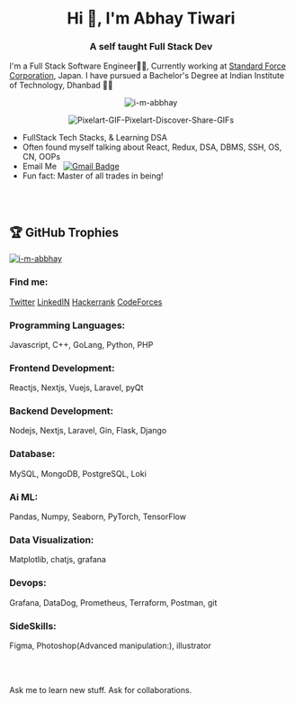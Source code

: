  
<h1 align="center">Hi 👋, I'm Abhay Tiwari</h1>
<h3 align="center">A self taught Full Stack Dev</h3>
I'm a Full Stack Software Engineer👨‍💻, Currently working at <a href="https://standardforce.jp/">Standard Force Corporation</a>, Japan. I have pursued a Bachelor's Degree at Indian Institute of Technology, Dhanbad 👨‍🎓 <p align="center"> <img src="https://komarev.com/ghpvc/?username=i-m-abbhay&label=Profile%20views&color=0e75b6&style=flat" alt="i-m-abbhay" /> </p>

<p align="Center" ><img src="https://media1.tenor.com/m/qMH5o_XizbcAAAAd/but-here%27s-the-coder.gif" alt="Pixelart-GIF-Pixelart-Discover-Share-GIFs" border="0"></p> 




- FullStack Tech Stacks, & Learning DSA
- Often found myself talking about React, Redux, DSA, DBMS, SSH, OS, CN, OOPs
- Email Me &nbsp;&nbsp;[![Gmail Badge](https://img.shields.io/badge/-Gmail-c14438?style=flat-square&logo=Gmail&logoColor=white&link=mailto:shuklaraghav321.com)](mailto:abhay.tiwari.er@gmail.com)
- Fun fact: Master of all trades in being!

<br><br>
## 🏆 GitHub Trophies

<p align="left"> <a href="https://github.com/ryo-ma/github-profile-trophy"><img src="https://github-profile-trophy.vercel.app/?username=i-m-abbhay" alt="i-m-abbhay" /></a> </p>
<h3 align="left">Find me:</h3>
<p align="left">
<a href="https://twitter.com/i_m_abbhay" target="blank">Twitter</a>
<a href="https://linkedin.com/in/imabbhay" target="blank">LinkedIN</a>
<!-- <a href="https://instagram.com/i_m_abbhay" target="blank"><img align="center" src="https://svgshare.com/i/vQw.svg" alt="i_m_abbhay" height="30" width="40" /></a> -->
<a href="https://www.hackerrank.com/i-m-abbhay" target="blank">Hackerrank</a>
<a href="https://codeforces.com/profile/i_m_abbhay" target="blank">CodeForces</a>
<!-- <a href="https://www.leetcode.com/i-m-abbhay" target="blank"><img align="center" src="https://svgshare.com/i/vPT.svg" alt="i-m-abbhay" height="30" width="40" /></a> -->
<!-- <a href="https://auth.geeksforgeeks.org/user/20je0018" target="blank"></a> -->
</p>

<h3 align="left">Programming Languages:</h3>
<!-- <a href="https://www.w3schools.com/cpp/" target="_blank" rel="noreferrer"> <img src="https://svgshare.com/i/vRt.svg" alt="cplusplus" width="40" height="40"/> </a>
<a href="https://developer.mozilla.org/en-US/docs/Web/JavaScript" target="_blank" rel="noreferrer"> <img src="https://svgshare.com/i/vSE.svg" alt="javascript" width="40" height="40"/> </a>
<a href="https://www.php.net" target="_blank" rel="noreferrer"> <img src="https://svgshare.com/i/vS3.svg" alt="php" width="40" height="40"/> </a>
<a href="https://www.python.org" target="_blank" rel="noreferrer"> <img src="https://svgshare.com/i/vRh.svg" alt="python" width="40" height="40"/> </a>
<a href="https://www.typescriptlang.org/" target="_blank" rel="noreferrer"> <img src="https://svgshare.com/i/vQk.svg" alt="typescript" width="40" height="40"/> </a>
 -->
 Javascript, C++, GoLang, Python, PHP

<h3 align="left">Frontend Development:</h3>
<!-- <a href="https://angular.io" target="_blank" rel="noreferrer"> <img src="https://angular.io/assets/images/logos/angular/angular.svg" alt="angular" width="40" height="40"/> </a>
<a href="https://reactjs.org/" target="_blank" rel="noreferrer"> <img src="https://svgshare.com/i/vQA.svg" alt="react" width="40" height="40"/> </a>
<a href="https://redux.js.org" target="_blank" rel="noreferrer"> <img src="https://svgshare.com/i/vRs.svg" alt="redux" width="40" height="40"/> </a>
<a href="https://vuejs.org/" target="_blank" rel="noreferrer"> <img src="https://svgshare.com/i/vR1.svg" alt="vuejs" width="40" height="40"/> </a>
<a href="https://getbootstrap.com" target="_blank" rel="noreferrer"> <img src="https://svgshare.com/i/vR0.svg" alt="bootstrap" width="40" height="40"/> </a>
<a href="https://www.w3schools.com/css/" target="_blank" rel="noreferrer"> <img src="https://svgshare.com/i/vQC.svg" alt="css3" width="40" height="40"/> </a>
<a href="https://babeljs.io/" target="_blank" rel="noreferrer"> <img src="https://www.vectorlogo.zone/logos/babeljs/babeljs-icon.svg" alt="babel" width="40" height="40"/> </a> 
<a href="https://webpack.js.org" target="_blank" rel="noreferrer"> <img src="https://svgshare.com/i/vRg.svg" alt="webpack" width="40" height="40"/> </a> 
<a href="https://www.w3.org/html/" target="_blank" rel="noreferrer"> <img src="https://svgshare.com/i/vPy.svg" alt="html5" width="40" height="40"/> </a> 
<a href="https://tailwindcss.com/" target="_blank" rel="noreferrer"> <img src="https://www.vectorlogo.zone/logos/tailwindcss/tailwindcss-icon.svg" alt="tailwind" width="40" height="40"/> </a> 
<a href="https://sass-lang.com" target="_blank" rel="noreferrer"> <img src="https://i.ibb.co/ZhhXHLS/sass.png" alt="sass" width="40" height="40"/> </a>  -->
Reactjs, Nextjs, Vuejs, Laravel, pyQt

<h3 align="left">Backend Development:</h3>
<!-- <a href="https://nodejs.org" target="_blank" rel="noreferrer"> <img src="https://svgshare.com/i/vRi.svg" alt="nodejs" width="40" height="40"/> </a> 
<a href="https://expressjs.com" target="_blank" rel="noreferrer"> <img src="https://svgshare.com/i/vQB.svg" alt="express" width="40" height="40"/> </a> 
<a href="https://graphql.org" target="_blank" rel="noreferrer"> <img src="https://www.vectorlogo.zone/logos/graphql/graphql-icon.svg" alt="graphql" width="40" height="40"/> </a>  -->
Nodejs, Nextjs, Laravel, Gin, Flask, Django 
<h3 align="left">Database:</h3>
<!-- <a href="https://www.mongodb.com/" target="_blank" rel="noreferrer"> <img src="https://svgshare.com/i/vRN.svg" alt="mongodb" width="40" height="40"/> </a> 
<a href="https://www.mysql.com/" target="_blank" rel="noreferrer"> <img src="https://svgshare.com/i/vS4.svg" alt="mysql" width="40" height="40"/> </a> 
<a href="https://en.wikipedia.org/wiki/Microsoft_SQL_Server" target="_blank" rel="noreferrer"> <img src="https://svgshare.com/i/vSS.svg" alt="msmysql-server" width="40" height="40"/> </a> 
<a href="https://mariadb.org/" target="_blank" rel="noreferrer"> <img src="https://svgshare.com/i/vR2.svg" alt="mariaDB" width="40" height="40"/> </a> 
 -->
 MySQL, MongoDB, PostgreSQL, Loki
<h3 align="left">Ai ML:</h3>
<!-- <a href="https://pandas.pydata.org/" target="_blank" rel="noreferrer"> <img src="https://svgshare.com/i/vRA.svg" alt="pandas" width="40" height="40"/> </a> 
<a href="https://seaborn.pydata.org/" target="_blank" rel="noreferrer"> <img src="https://seaborn.pydata.org/_images/logo-mark-lightbg.svg" alt="seaborn" width="40" height="40"/> </a> 
<a href="https://matplotlib.org/" target="_blank" rel="noreferrer"> <img src="https://upload.wikimedia.org/wikipedia/commons/thumb/0/01/Created_with_Matplotlib-logo.svg/2048px-Created_with_Matplotlib-logo.svg.png" alt="seaborn" width="40" height="40"/> </a>  -->
Pandas, Numpy, Seaborn, PyTorch, TensorFlow
<h3 align="left">Data Visualization:</h3>
<!-- <a href="https://www.chartjs.org" target="_blank" rel="noreferrer"> <img src="https://www.chartjs.org/media/logo-title.svg" alt="chartjs" width="40" height="40"/> </a>
<a href="https://matplotlib.org/" target="_blank" rel="noreferrer"> <img src="https://upload.wikimedia.org/wikipedia/commons/thumb/0/01/Created_with_Matplotlib-logo.svg/2048px-Created_with_Matplotlib-logo.svg.png" alt="seaborn" width="40" height="40"/> </a> -->
Matplotlib, chatjs, grafana

<h3 align="left">Devops:</h3>
<!-- <a href="https://www.docker.com/" target="_blank" rel="noreferrer"> <img src="https://svgshare.com/i/vRY.svg" alt="docker" width="40" height="40"/> </a> 
<a href="https://www.gnu.org/software/bash/" target="_blank" rel="noreferrer"> <img src="https://www.vectorlogo.zone/logos/gnu_bash/gnu_bash-icon.svg" alt="bash" width="40" height="40"/></a>  -->
Grafana, DataDog, Prometheus, Terraform, Postman, git 
<!-- <h3 align="left">Backend as a Service(BaaS):</h3>
<a href="https://heroku.com" target="_blank" rel="noreferrer"> <img src="https://www.vectorlogo.zone/logos/heroku/heroku-icon.svg" alt="heroku" width="40" height="40"/> </a> 
<a href="https://firebase.google.com/" target="_blank" rel="noreferrer"> <img src="https://www.vectorlogo.zone/logos/firebase/firebase-icon.svg" alt="firebase" width="40" height="40"/> </a>  -->

<!-- <h3 align="left">Fullstack Framework:</h3>
<a href="https://www.djangoproject.com/" target="_blank" rel="noreferrer"> <img src="https://cdn.worldvectorlogo.com/logos/django.svg" alt="django" width="40" height="40"/> </a> 
<a href="https://laravel.com/" target="_blank" rel="noreferrer"> <img src="https://svgshare.com/i/vPb.svg" alt="laravel" width="40" height="40"/> </a> -->

<h3 align="left">SideSkills:</h3>
<!-- <a href="https://www.figma.com/" target="_blank" rel="noreferrer"> <img src="https://www.vectorlogo.zone/logos/figma/figma-icon.svg" alt="figma" width="40" height="40"/> </a> 
<a href="https://www.adobe.com/in/products/illustrator.html" target="_blank" rel="noreferrer"> <img src="https://www.vectorlogo.zone/logos/adobe_illustrator/adobe_illustrator-icon.svg" alt="illustrator" width="40" height="40"/> </a> 
<a href="https://www.photoshop.com/en" target="_blank" rel="noreferrer"> <img src="https://svgshare.com/i/vRX.svg" alt="photoshop" width="40" height="40"/> </a>  
<a href="https://postman.com" target="_blank" rel="noreferrer"> <img src="https://www.vectorlogo.zone/logos/getpostman/getpostman-icon.svg" alt="postman" width="40" height="40"/> </a> 
<a href="https://www.adobe.com/products/xd.html" target="_blank" rel="noreferrer"> <img src="https://cdn.worldvectorlogo.com/logos/adobe-xd.svg" alt="xd" width="40" height="40"/> </a>  -->
Figma, Photoshop(Advanced manipulation:), illustrator
<!-- <h3 align="left">Other:</h3>
<a href="https://git-scm.com/" target="_blank" rel="noreferrer"> <img src="https://www.vectorlogo.zone/logos/git-scm/git-scm-icon.svg" alt="git" width="40" height="40"/> </a> 
<a href="https://www.linux.org/" target="_blank" rel="noreferrer"> <img src="https://svgshare.com/i/vPU.svg" alt="linux" width="40" height="40"/> </a> 
<a href="https://www.arduino.cc/" target="_blank" rel="noreferrer"> <img src="https://cdn.worldvectorlogo.com/logos/arduino-1.svg" alt="arduino" width="40" height="40"/> </a> 
 -->

<br><br>
<!--
<div style="display: grid, align-items: auto">
<p align="center"><img align="center" src="https://github-readme-stats.vercel.app/api/top-langs?username=i-m-abbhay&show_icons=true&locale=en&layout=compact" alt="i-m-abbhay" width="350px"/>
&nbsp;<img align="center" src="https://github-readme-stats.vercel.app/api?username=i-m-abbhay&show_icons=true&locale=en" alt="i-m-abbhay" /></p>

<p align="center"><img align="center" src="https://github-readme-streak-stats.herokuapp.com/?user=i-m-abbhay&" alt="i-m-abbhay" /></p>
<h3 align="left">Support Me :)</h3>
-->
<p>Ask me to learn new stuff. Ask for collaborations.</p>
<!-- <p><a href="https://www.buymeacoffee.com/imabbhay"> <img align="left" src="https://cdn.buymeacoffee.com/buttons/v2/default-yellow.png" height="25" width="100" alt="imabbhay" /></a></p> -->
